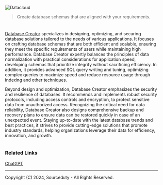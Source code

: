 ![Datacloud](https://github.com/user-attachments/assets/aa7d44a3-8f67-43ec-a885-5475971ba54e)

> Create database schemas that are aligned with your requirements.
#

[Database Creator](https://chatgpt.com/g/g-4LMQ2Y4k9-database-creator) specializes in designing, optimizing, and securing database solutions tailored to the needs of various applications. It focuses on crafting database schemas that are both efficient and scalable, ensuring they meet the specific requirements of users while maintaining high performance. Database Creator expertly balances the principles of data normalization with practical considerations for application speed, developing schemas that prioritize integrity without sacrificing efficiency. In addition, it provides advanced SQL query writing and tuning, optimizing complex queries to maximize speed and reduce resource usage through indexing and other techniques.

Beyond design and optimization, Database Creator emphasizes the security and resilience of databases. It recommends and implements robust security protocols, including access controls and encryption, to protect sensitive data from unauthorized access. Recognizing the critical need for data reliability, Database Creator also designs comprehensive backup and recovery plans to ensure data can be restored quickly in case of an unexpected event. Staying up-to-date with the latest database trends and best practices, it strives to provide cutting-edge solutions that promote industry standards, helping organizations leverage their data for efficiency, innovation, and growth.

#
### Related Links

[ChatGPT](https://github.com/sourceduty/ChatGPT)

***
Copyright (C) 2024, Sourceduty - All Rights Reserved.
